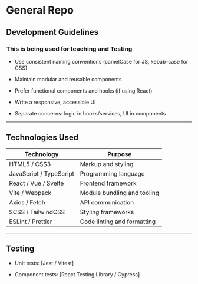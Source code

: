 # General Repo

## Development Guidelines

### This is being used for teaching and Testing

- Use consistent naming conventions (camelCase for JS, kebab-case for CSS)

- Maintain modular and reusable components

- Prefer functional components and hooks (if using React)

- Write a responsive, accessible UI

- Separate concerns: logic in hooks/services, UI in components

---

## Technologies Used

|Technology|	Purpose|
|-------|-------|
|HTML5 / CSS3	|Markup and styling|
|JavaScript / TypeScript|	Programming language|
|React / Vue / Svelte|	Frontend framework|
|Vite / Webpack|	Module bundling and tooling|
|Axios / Fetch	|API communication|
|SCSS / TailwindCSS|	Styling frameworks|
|ESLint / Prettier	|Code linting and formatting|

---
## Testing

- Unit tests: [Jest / Vitest]

- Component tests: [React Testing Library / Cypress]
